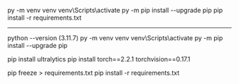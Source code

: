 py -m venv venv
venv\Scripts\activate
py -m pip install --upgrade pip
pip install -r requirements.txt

---------------------------------------------

python --version (3.11.7)
py -m venv venv
venv\Scripts\activate
py -m pip install --upgrade pip

pip install ultralytics
pip install torch==2.2.1 torchvision==0.17.1

pip freeze > requirements.txt
pip install -r requirements.txt